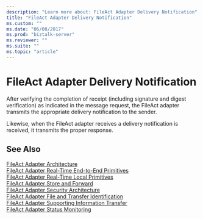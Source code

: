```yaml
---
description: "Learn more about: FileAct Adapter Delivery Notification"
title: "FileAct Adapter Delivery Notification"
ms.custom: ""
ms.date: "06/08/2017"
ms.prod: "biztalk-server"
ms.reviewer: ""
ms.suite: ""
ms.topic: "article"
---
```

# FileAct Adapter Delivery Notification
After verifying the completion of receipt (including signature and digest verification) as indicated in the message request, the FileAct adapter transmits the appropriate delivery notification to the sender.  
  
 Likewise, when the FileAct adapter receives a delivery notification is received, it transmits the proper response.  
  
## See Also  
 [FileAct Adapter Architecture](../../adapters-and-accelerators/fileact-interact/fileact-adapter-architecture.md)   
 [FileAct Adapter Real-Time End-to-End Primitives](../../adapters-and-accelerators/fileact-interact/fileact-adapter-real-time-end-to-end-primitives.md)   
 [FileAct Adapter Real-Time Local Primitives](../../adapters-and-accelerators/fileact-interact/fileact-adapter-real-time-local-primitives.md)   
 [FileAct Adapter Store and Forward](../../adapters-and-accelerators/fileact-interact/fileact-adapter-store-and-forward.md)   
 [FileAct Adapter Security Architecture](../../adapters-and-accelerators/fileact-interact/fileact-adapter-security-architecture.md)   
 [FileAct Adapter File and Transfer Identification](../../adapters-and-accelerators/fileact-interact/fileact-adapter-file-and-transfer-identification.md)   
 [FileAct Adapter Supporting Information Transfer](../../adapters-and-accelerators/fileact-interact/fileact-adapter-supporting-information-transfer.md)   
 [FileAct Adapter Status Monitoring](../../adapters-and-accelerators/fileact-interact/fileact-adapter-status-monitoring.md)
